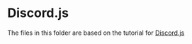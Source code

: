 # Discord.js

The files in this folder are based on the tutorial for [Discord.js](https://discordjs.guide/.)
